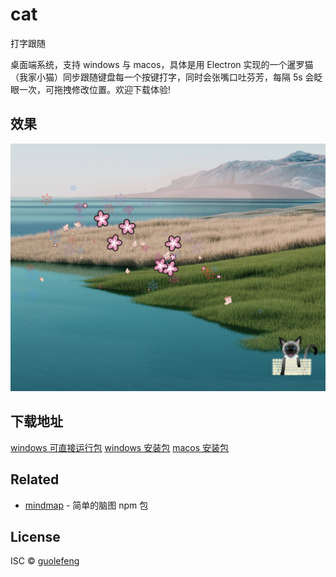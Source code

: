 # cat

打字跟随

桌面端系统，支持 windows 与 macos，具体是用 Electron 实现的一个暹罗猫（我家小猫）同步跟随键盘每一个按键打字，同时会张嘴口吐芬芳，每隔 5s 会眨眼一次，可拖拽修改位置。欢迎下载体验!

## 效果

![img](https://github.com/Guolefeng/cat/blob/main/file/cat.png)

## 下载地址

[windows 可直接运行包](https://le-zi.cn/cat-win32-x64.zip)
[windows 安装包](https://le-zi.cn/cat-1.0.0-setup.zip)
[macos 安装包](https://le-zi.cn/cat-1.0.0-full.zip)

## Related

-   [mindmap](https://github.com/Guolefeng/mindmap) - 简单的脑图 npm 包

## License

ISC © [guolefeng](https://guolefeng.com)
